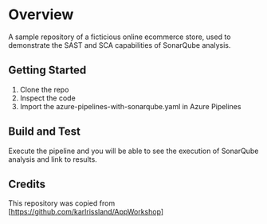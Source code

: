 # Overview
A sample repository of a ficticious online ecommerce store, used to demonstrate the SAST and SCA capabilities of SonarQube analysis.

## Getting Started
1.	Clone the repo
2.	Inspect the code
3.	Import the azure-pipelines-with-sonarqube.yaml in Azure Pipelines

## Build and Test
Execute the pipeline and you will be able to see the execution of SonarQube analysis and link to results.

## Credits
This repository was copied from [https://github.com/karlrissland/AppWorkshop]
